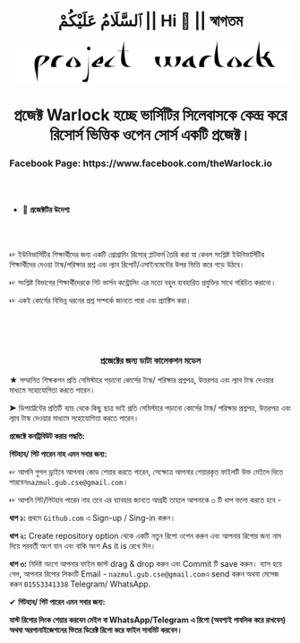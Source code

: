 <h1 align="center"> ٱلسَّلَامُ عَلَيْكُمْ || Hi 👋 || স্বাগতম </h1>
<div align="center">
<img  src="https://github.com/DEPT-GUB-CSE/.github/blob/main/canva-photo-editor%20(1).png?raw=true" alt="PROJECT ⤞ Warlock">
  
  <h1 align="center"> প্রজেক্ট Warlock হচ্ছে ভার্সিটির সিলেবাসকে কেন্দ্র করে রিসোর্স ভিত্তিক ওপেন সোর্স একটি প্রজেক্ট। </h1>
</div>


<h3> Facebook Page: https://www.facebook.com/theWarlock.io </h3>

<br>
<br>

- 🌱  **প্রজেক্টটির উদেশ্য**
<br>
<br>


☞ ইউনিভার্সিটির শিক্ষার্থীদের জন্য একটি প্রোগ্রামিং রিসোর্ প্লাটফর্ম তৈরি করা যা কেবল সংশ্লিষ্ট ইউনিভার্সিটির শিক্ষার্থীদের দেওয়া টাস্ক/পরিক্ষার প্রশ্ন এবং ল্যাব রিপোর্ট/এসাইনমেন্টের উপর ভিত্তি করে গড়ে উঠবে।

☞ সংশ্লিষ্ট বিভাগের শিক্ষার্থীদেরকে গিট ভার্সন কন্ট্রোলিং এর মতো বহুল ব্যবহারিত প্রযুক্তির সাথে পরিচিত করানো।

☞ একই কোর্সের বিভিন্ন ধরনের প্রশ্ন সম্পর্কে জানতে পারা এবং প্র্যাক্টিস করা।

<br>
<br>
<br>


<h3 align="center">  প্রজেক্টের জন্য ডাটা কালেকশন মডেল </h3>

★ সম্মানিত শিক্ষকগন প্রতি সেমিস্টারে পড়ানো কোর্সের টাস্ক/ পরিক্ষার প্রশ্নপত্র, উত্তরপত্র এবং ল্যাব টাস্ক দেওয়ার মাধ্যমে সহোযোগিতা করতে পারেন। 

➤ ডিপার্ট্মেন্টের প্রতিটি ব্যাচ থেকে  কিছু ছাত্র ভাই প্রতি সেমিস্টারে  পড়ানো কোর্সের টাস্ক/ পরিক্ষার প্রশ্নপত্র, উত্তরপত্র এবং ল্যাব টাস্ক দেওয়ার মাধ্যমে সহোযোগিতা করতে পারেন। 


**প্রজেক্টে কনট্রিবিউট করার পদ্ধতি:**







**গিটহাব/ গিট পারেন নাহ এমন সবার জন্য:**

☞ আপনি গুগল ড্রাইবে আপনার কোড শেয়ার করতে পারেন, সেক্ষেত্রে আপনার শেয়ারকৃত ফাইলটি উক্ত মেইলে দিতে   পারবেন`nazmul.gub.cse@gmail.com`।


☞ আপনি গিট/গিটহাব পারেন নাহ তবে এর ব্যাবহার জানতে আগ্রহী তাহলে আপনাকে ৩ টি ধাপ ফলো করতে হবে - 

**ধাপ ১:** প্রথমে `Github.com` এ Sign-up / Sing-in করুন। 

**ধাপ ২:** Create repository option  থেকে একটি নতুন রিপো ওপেন করুন এবং আপনার রিপোর জন্য নাম দিয়ে পরবর্তী অংশ যান এবং বাকি অংশ As it is রেখে দিন।

**ধাপ ৩:** নিদিষ্ট অংশে আপনার ফাইল জাস্ট drag & drop  করুন এবং Commit টি save করুন। ব্যাস হয়ে গেল, আপনার রিপোর লিকংটি Email - `nazmul.gub.cse@gmail.com`এ send  করুন  অথবা মেসেজ করুন `01553341338` Telegram/ WhatsApp.







✔ **গিটহাব/ গিট পারেন এমন সবার জন্য:**

**যাস্ট রিপোর লিংক শেয়ার করবেন মেইল বা WhatsApp/Telegram এ রিপো (অবশ্যই পাবলিক করে রাখবেন) অথবা অরগানাইজেশনের ভিতর ডিরেক্ট রিপো করে ফাইল সাবমিট করবেন।**




